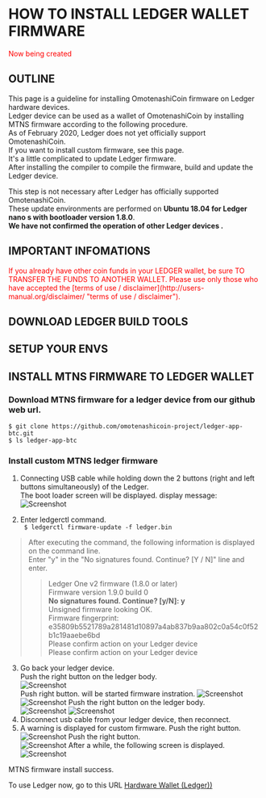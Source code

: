 # HOW TO INSTALL LEDGER WALLET FIRMWARE

<font color="red">
Now being created
</font>




## OUTLINE
This page is a guideline for installing OmotenashiCoin firmware on Ledger hardware devices.  
Ledger device can be used as a wallet of OmotenashiCoin by installing MTNS firmware according to the following procedure.  
As of February 2020, Ledger does not yet officially support OmotenashiCoin.  
If you want to install custom firmware, see this page.  
It's a little complicated to update Ledger firmware.  
After installing the compiler to compile the firmware, build and update the Ledger device.  

This step is not necessary after Ledger has officially supported OmotenashiCoin.  
These update environments are performed on **Ubuntu 18.04 for Ledger nano s with bootloader version 1.8.0**.  
**We have not confirmed the operation of other Ledger devices .**  
## IMPORTANT INFOMATIONS
<span style="color: red; ">
If you already have other coin funds in your LEDGER wallet,  
be sure TO TRANSFER THE FUNDS TO ANOTHER WALLET.  
Please use only those who have accepted the [terms of use / disclaimer](http://users-manual.org/disclaimer/ "terms of use / disclaimer").
</span>


## DOWNLOAD LEDGER BUILD TOOLS

## SETUP YOUR ENVS

## INSTALL MTNS FIRMWARE TO LEDGER WALLET

### Download MTNS firmware for a ledger device from our github web url.
```
$ git clone https://github.com/omotenashicoin-project/ledger-app-btc.git
$ ls ledger-app-btc
```

### Install custom MTNS  ledger firmware
1. Connecting USB cable while holding down the 2 buttons (right and left buttons simultaneously) of the Ledger.  
The boot loader screen will be displayed.
display message: 
![Screenshot](DSC01927.JPG)

2. Enter ledgerctl command.  
` $ ledgerctl firmware-update -f ledger.bin`
> After executing the command, the following information is displayed on the command line.  
> Enter "y" in the "No signatures found. Continue? [Y / N]" line and enter.  
>> Ledger One v2 firmware (1.8.0 or later)  
Firmware version 1.9.0 build 0  
**No signatures found. Continue? [y/N]: y**  
Unsigned firmware looking OK.  
Firmware fingerprint: e35809b5521789a281481d10897a4ab837b9aa802c0a54c0f52b1c19aaebe6bd  
Please confirm action on your Ledger device  
Please confirm action on your Ledger device    
3. Go back your ledger device.  
Push the right button on the ledger body.  
![Screenshot](DSC01928.JPG)  
Push right button. will be started firmware instration. 
![Screenshot](DSC01929.JPG)
![Screenshot](DSC01930.JPG)
Push the right button on the ledger body.  
![Screenshot](DSC01931.JPG)
![Screenshot](DSC01932.JPG)
4. Disconnect usb cable from your ledger device, then reconnect.
5. A warning is displayed for custom firmware.
Push the right button.   
![Screenshot](DSC01933.JPG)
Push the right button.   
![Screenshot](DSC01934.JPG)
After a while, the following screen is displayed.  
![Screenshot](DSC01935.JPG)

MTNS firmware install success.

To use Ledger now, go to this URL
[Hardware Wallet (Ledger))](http://users-manual.org/hd_ledger_wallet/ "Hardware Wallet (Ledger))")




